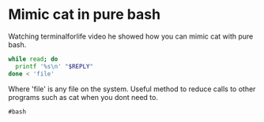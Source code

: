 # Mimic cat in pure bash

Watching terminalforlife video he showed how you can mimic cat with pure bash.
```bash
while read; do
  printf '%s\n' "$REPLY"
done < 'file'
```
Where 'file' is any file on the system. Useful method to reduce calls to other programs such as cat when you dont need to.

    #bash
